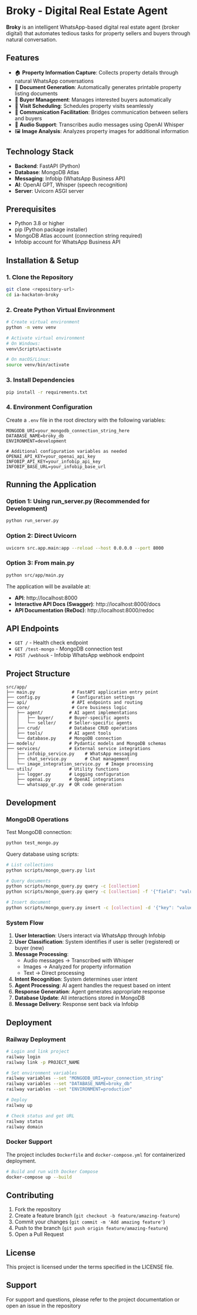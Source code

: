 # Broky - Digital Real Estate Agent

**Broky** is an intelligent WhatsApp-based digital real estate agent (broker digital) that automates tedious tasks for property sellers and buyers through natural conversation.

## Features

- 🏠 **Property Information Capture**: Collects property details through natural WhatsApp conversations
- 📄 **Document Generation**: Automatically generates printable property listing documents
- 👥 **Buyer Management**: Manages interested buyers automatically
- 📅 **Visit Scheduling**: Schedules property visits seamlessly
- 💬 **Communication Facilitation**: Bridges communication between sellers and buyers
- 🎤 **Audio Support**: Transcribes audio messages using OpenAI Whisper
- 🖼️ **Image Analysis**: Analyzes property images for additional information

## Technology Stack

- **Backend**: FastAPI (Python)
- **Database**: MongoDB Atlas
- **Messaging**: Infobip (WhatsApp Business API)
- **AI**: OpenAI GPT, Whisper (speech recognition)
- **Server**: Uvicorn ASGI server

## Prerequisites

- Python 3.8 or higher
- pip (Python package installer)
- MongoDB Atlas account (connection string required)
- Infobip account for WhatsApp Business API

## Installation & Setup

### 1. Clone the Repository

```bash
git clone <repository-url>
cd ia-hackaton-broky
```

### 2. Create Python Virtual Environment

```bash
# Create virtual environment
python -m venv venv

# Activate virtual environment
# On Windows:
venv\Scripts\activate

# On macOS/Linux:
source venv/bin/activate
```

### 3. Install Dependencies

```bash
pip install -r requirements.txt
```

### 4. Environment Configuration

Create a `.env` file in the root directory with the following variables:

```env
MONGODB_URI=your_mongodb_connection_string_here
DATABASE_NAME=broky_db
ENVIRONMENT=development

# Additional configuration variables as needed
OPENAI_API_KEY=your_openai_api_key
INFOBIP_API_KEY=your_infobip_api_key
INFOBIP_BASE_URL=your_infobip_base_url
```

## Running the Application

### Option 1: Using run_server.py (Recommended for Development)

```bash
python run_server.py
```

### Option 2: Direct Uvicorn

```bash
uvicorn src.app.main:app --reload --host 0.0.0.0 --port 8000
```

### Option 3: From main.py

```bash
python src/app/main.py
```

The application will be available at:
- **API**: http://localhost:8000
- **Interactive API Docs (Swagger)**: http://localhost:8000/docs
- **API Documentation (ReDoc)**: http://localhost:8000/redoc

## API Endpoints

- `GET /` - Health check endpoint
- `GET /test-mongo` - MongoDB connection test
- `POST /webhook` - Infobip WhatsApp webhook endpoint

## Project Structure

```
src/app/
├── main.py              # FastAPI application entry point
├── config.py            # Configuration settings
├── api/                 # API endpoints and routing
├── core/                # Core business logic
│   ├── agent/          # AI agent implementations
│   │   ├── buyer/      # Buyer-specific agents
│   │   └── seller/     # Seller-specific agents
│   ├── crud/           # Database CRUD operations
│   ├── tools/          # AI agent tools
│   └── database.py     # MongoDB connection
├── models/             # Pydantic models and MongoDB schemas
├── services/           # External service integrations
│   ├── infobip_service.py    # WhatsApp messaging
│   ├── chat_service.py       # Chat management
│   └── image_integration_service.py  # Image processing
└── utils/              # Utility functions
    ├── logger.py       # Logging configuration
    ├── openai.py       # OpenAI integrations
    └── whatsapp_qr.py  # QR code generation
```

## Development

### MongoDB Operations

Test MongoDB connection:
```bash
python test_mongo.py
```

Query database using scripts:
```bash
# List collections
python scripts/mongo_query.py list

# Query documents
python scripts/mongo_query.py query -c [collection]
python scripts/mongo_query.py query -c [collection] -f '{"field": "value"}'

# Insert document
python scripts/mongo_query.py insert -c [collection] -d '{"key": "value"}'
```

### System Flow

1. **User Interaction**: Users interact via WhatsApp through Infobip
2. **User Classification**: System identifies if user is seller (registered) or buyer (new)
3. **Message Processing**: 
   - Audio messages → Transcribed with Whisper
   - Images → Analyzed for property information
   - Text → Direct processing
4. **Intent Recognition**: System determines user intent
5. **Agent Processing**: AI agent handles the request based on intent
6. **Response Generation**: Agent generates appropriate response
7. **Database Update**: All interactions stored in MongoDB
8. **Message Delivery**: Response sent back via Infobip

## Deployment

### Railway Deployment

```bash
# Login and link project
railway login
railway link -p PROJECT_NAME

# Set environment variables
railway variables --set "MONGODB_URI=your_connection_string"
railway variables --set "DATABASE_NAME=broky_db"
railway variables --set "ENVIRONMENT=production"

# Deploy
railway up

# Check status and get URL
railway status
railway domain
```

### Docker Support

The project includes `Dockerfile` and `docker-compose.yml` for containerized deployment.

```bash
# Build and run with Docker Compose
docker-compose up --build
```

## Contributing

1. Fork the repository
2. Create a feature branch (`git checkout -b feature/amazing-feature`)
3. Commit your changes (`git commit -m 'Add amazing feature'`)
4. Push to the branch (`git push origin feature/amazing-feature`)
5. Open a Pull Request

## License

This project is licensed under the terms specified in the LICENSE file.

## Support

For support and questions, please refer to the project documentation or open an issue in the repository